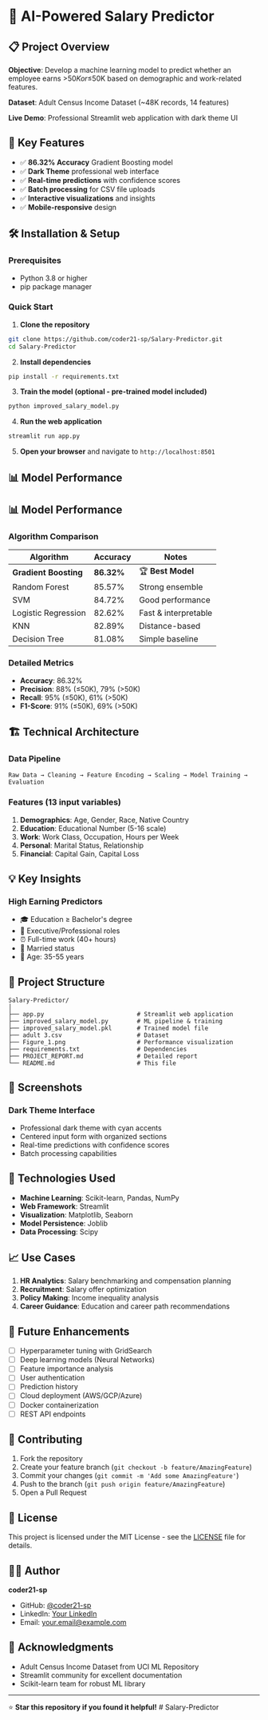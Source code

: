 # 🚀 AI-Powered Salary Predictor

## 📋 Project Overview

**Objective**: Develop a machine learning model to predict whether an employee earns >$50K or ≤$50K based on demographic and work-related features.

**Dataset**: Adult Census Income Dataset (~48K records, 14 features)

**Live Demo**: Professional Streamlit web application with dark theme UI

## 🎯 Key Features

- ✅ **86.32% Accuracy** Gradient Boosting model
- ✅ **Dark Theme** professional web interface
- ✅ **Real-time predictions** with confidence scores
- ✅ **Batch processing** for CSV file uploads
- ✅ **Interactive visualizations** and insights
- ✅ **Mobile-responsive** design

## 🛠️ Installation & Setup

### Prerequisites

- Python 3.8 or higher
- pip package manager

### Quick Start

1. **Clone the repository**

```bash
git clone https://github.com/coder21-sp/Salary-Predictor.git
cd Salary-Predictor
```

2. **Install dependencies**

```bash
pip install -r requirements.txt
```

3. **Train the model (optional - pre-trained model included)**

```bash
python improved_salary_model.py
```

4. **Run the web application**

```bash
streamlit run app.py
```

5. **Open your browser** and navigate to `http://localhost:8501`

## 📊 Model Performance

## 📊 Model Performance

### Algorithm Comparison

| Algorithm             | Accuracy   | Notes                |
| --------------------- | ---------- | -------------------- |
| **Gradient Boosting** | **86.32%** | 🏆 **Best Model**    |
| Random Forest         | 85.57%     | Strong ensemble      |
| SVM                   | 84.72%     | Good performance     |
| Logistic Regression   | 82.62%     | Fast & interpretable |
| KNN                   | 82.89%     | Distance-based       |
| Decision Tree         | 81.08%     | Simple baseline      |

### Detailed Metrics

- **Accuracy**: 86.32%
- **Precision**: 88% (≤50K), 79% (>50K)
- **Recall**: 95% (≤50K), 61% (>50K)
- **F1-Score**: 91% (≤50K), 69% (>50K)

## 🏗️ Technical Architecture

### Data Pipeline

```
Raw Data → Cleaning → Feature Encoding → Scaling → Model Training → Evaluation
```

### Features (13 input variables)

1. **Demographics**: Age, Gender, Race, Native Country
2. **Education**: Educational Number (5-16 scale)
3. **Work**: Work Class, Occupation, Hours per Week
4. **Personal**: Marital Status, Relationship
5. **Financial**: Capital Gain, Capital Loss

## 💡 Key Insights

### High Earning Predictors

- 🎓 Education ≥ Bachelor's degree
- 👔 Executive/Professional roles
- ⏰ Full-time work (40+ hours)
- 💍 Married status
- 🎂 Age: 35-55 years

## 📁 Project Structure

```
Salary-Predictor/
│
├── app.py                          # Streamlit web application
├── improved_salary_model.py        # ML pipeline & training
├── improved_salary_model.pkl       # Trained model file
├── adult 3.csv                     # Dataset
├── Figure_1.png                    # Performance visualization
├── requirements.txt                # Dependencies
├── PROJECT_REPORT.md               # Detailed report
└── README.md                       # This file
```

## 🎨 Screenshots

### Dark Theme Interface

- Professional dark theme with cyan accents
- Centered input form with organized sections
- Real-time predictions with confidence scores
- Batch processing capabilities

## 🔧 Technologies Used

- **Machine Learning**: Scikit-learn, Pandas, NumPy
- **Web Framework**: Streamlit
- **Visualization**: Matplotlib, Seaborn
- **Model Persistence**: Joblib
- **Data Processing**: Scipy

## 📈 Use Cases

1. **HR Analytics**: Salary benchmarking and compensation planning
2. **Recruitment**: Salary offer optimization
3. **Policy Making**: Income inequality analysis
4. **Career Guidance**: Education and career path recommendations

## 🚀 Future Enhancements

- [ ] Hyperparameter tuning with GridSearch
- [ ] Deep learning models (Neural Networks)
- [ ] Feature importance analysis
- [ ] User authentication
- [ ] Prediction history
- [ ] Cloud deployment (AWS/GCP/Azure)
- [ ] Docker containerization
- [ ] REST API endpoints

## 🤝 Contributing

1. Fork the repository
2. Create your feature branch (`git checkout -b feature/AmazingFeature`)
3. Commit your changes (`git commit -m 'Add some AmazingFeature'`)
4. Push to the branch (`git push origin feature/AmazingFeature`)
5. Open a Pull Request

## 📄 License

This project is licensed under the MIT License - see the [LICENSE](LICENSE) file for details.

## 👨‍💻 Author

**coder21-sp**

- GitHub: [@coder21-sp](https://github.com/coder21-sp)
- LinkedIn: [Your LinkedIn](https://linkedin.com/in/yourprofile)
- Email: your.email@example.com

## 🙏 Acknowledgments

- Adult Census Income Dataset from UCI ML Repository
- Streamlit community for excellent documentation
- Scikit-learn team for robust ML library

---

⭐ **Star this repository if you found it helpful!**
#   S a l a r y - P r e d i c t o r 
 
 
